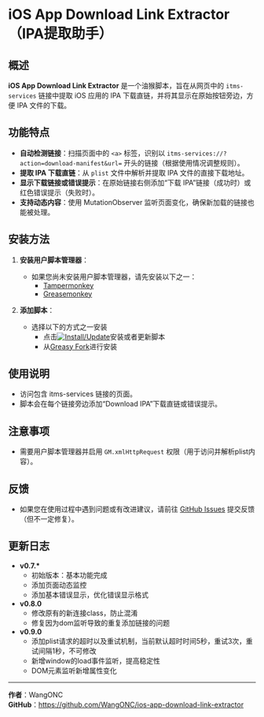 # iOS App Download Link Extractor（IPA提取助手）

## 概述
**iOS App Download Link Extractor** 是一个油猴脚本，旨在从网页中的 `itms-services` 链接中提取 iOS 应用的 IPA 下载直链，并将其显示在原始按钮旁边，方便 IPA 文件的下载。

## 功能特点
- **自动检测链接**：扫描页面中的 `<a>` 标签，识别以 `itms-services://?action=download-manifest&url=` 开头的链接（根据使用情况调整规则）。
- **提取 IPA 下载直链**：从 `plist` 文件中解析并提取 IPA 文件的直接下载地址。
- **显示下载链接或错误提示**：在原始链接右侧添加“下载 IPA”链接（成功时）或红色错误提示（失败时）。
- **支持动态内容**：使用 MutationObserver 监听页面变化，确保新加载的链接也能被处理。

## 安装方法
1. **安装用户脚本管理器**：
   - 如果您尚未安装用户脚本管理器，请先安装以下之一：
     - [Tampermonkey](https://www.tampermonkey.net/)
     - [Greasemonkey](https://addons.mozilla.org/en-US/firefox/addon/greasemonkey/)

2. **添加脚本**：
   - 选择以下的方式之一安装    
      - 点击[![Install/Update](https://img.shields.io/badge/Install%2FUpdate-blue?style=flat)](https://raw.githubusercontent.com/WangONC/ios-app-download-link-extractor/main/ipa.user.js)安装或者更新脚本
      - 从[Greasy Fork](https://greasyfork.org/zh-CN/scripts/528616-ios-app-download-link-extractor)进行安装



## 使用说明
- 访问包含 itms-services 链接的页面。
- 脚本会在每个链接旁边添加“Download IPA”下载直链或错误提示。

## 注意事项
- 需要用户脚本管理器并启用 `GM.xmlHttpRequest` 权限（用于访问并解析plist内容）。

## 反馈
- 如果您在使用过程中遇到问题或有改进建议，请前往 [GitHub Issues](https://github.com/WangONC/ios-app-download-link-extractor/issues) 提交反馈（但不一定修复）。

## 更新日志
- **v0.7.\***
   - 初始版本：基本功能完成
   - 添加页面动态监控
   - 添加基本错误显示，优化错误显示格式
- **v0.8.0**
   - 修改原有的新连接class，防止混淆
   - 修复因为dom监听导致的重复添加链接的问题
- **v0.9.0**
   - 添加plist请求的超时以及重试机制，当前默认超时时间5秒，重试3次，重试间隔1秒，不可修改
   - 新增window的load事件监听，提高稳定性
   - DOM元素监听新增属性变化

---

**作者**：WangONC  
**GitHub**：https://github.com/WangONC/ios-app-download-link-extractor
